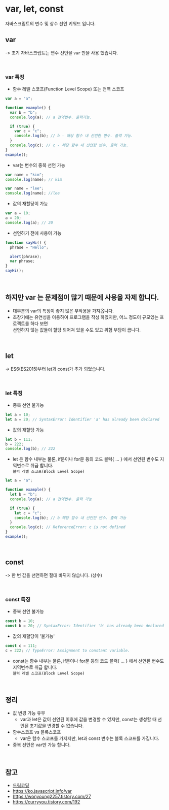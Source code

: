# var, let, const

자바스크립트의 변수 및 상수 선언 키워드 입니다.

## var
-> 초기 자바스크립트는 변수 선언을 `var` 만을 사용 했습니다.

<br>

### var 특징
- 함수 레벨 스코프(Function Level Scope) 또는 전역 스코프
```js
var a = "a";

function example() {
  var b = "b";
  console.log(a); // a 전역변수. 출력가능.

  if (true) {
    var c = "c";
    console.log(b); // b - 해당 함수 내 선언한 변수. 출력 가능.
  }
  console.log(c); // c - 해당 함수 내 선언한 변수. 출력 가능.
}
example();
```
- var는 변수의 중복 선언 가능
```js
var name = "kim";
console.log(name); // kim

var name = "lee";
console.log(name); //lee
```
- 값의 재할당이 가능
```js
var a = 10; 
a = 20; 
console.log(a); // 20
```
- 선언하기 전에 사용이 가능
```js
function sayHi() {
  phrase = "Hello";

  alert(phrase);
  var phrase;
}
sayHi();
```
<br>

## 하지만 var 는 문제점이 많기 때문에 사용을 자제 합니다.
- 대부분의 var의 특징이 좋지 않은 부작용을 가져옵니다.
- 초창기에는 유연성을 이용하여 프로그램을 작성 하였지만, 어느 정도이 규모있는 프로젝트를 하다 보면<br> 선언하지 않는 값들이 할당 되어져 있을 수도 있고 위험 부담이 큽니다.

<br>

## let
-> ES6(ES2015)부터 let과 const가 추가 되었습니다.

<br>

### let 특징
- 중복 선언 불가능
```js 
let a = 10; 
let a = 20; // SyntaxError: Identifier 'a' has already been declared
```

- 값의 재할당 가능
```js
let b = 111; 
b = 222; 
console.log(b); // 222
```

- let 은 함수 내부는 물론, if문이나 for문 등의 코드 블럭{ ... } 에서 선언된 변수도 지역변수로 취급 합니다.<br>`블럭 레벨 스코프(Block Level Scope)`
```js
let a = "a";

function example() {
  let b = "b";
  console.log(a); // a 전역변수. 출력 가능

  if (true) {
    let c = "c";
    console.log(b); // b 해당 함수 내 선언한 변수. 출력 가능
  }
  console.log(c); // ReferenceError: c is not defined
}
example();
```

<br>

## const
-> 한 번 값을 선언하면 절대 바뀌지 않습니다. (상수)

<br>

### const 특징

- 중복 선언 불가능
```js
const b = 10; 
const b = 20; // SyntaxError: Identifier 'b' has already been declared
```
-  값의 재할당이 '불가능'
```js
const c = 111; 
c = 222; // TypeError: Assignment to constant variable.
```
- const는 함수 내부는 물론, if문이나 for문 등의 코드 블럭{ ... } 에서 선언된 변수도 지역변수로 취급 합니다. <br>`블럭 레벨 스코프(Block Level Scope)`

<br>

## 정리

- 값 변경 가능 유무 
    - var과 let은 값이 선언된 이후에 값을 변경할 수 있지만, const는 생성할 때 선언된 초기값을 변경할 수 없습니다. 
- 함수스코프 vs 블록스코프
    - var은 함수 스코프를 가지지만, let과 const 변수는 블록 스코프를 가집니다. 
- 중복 선언은 var만 가능 합니다.

<br>

## 참고
- [드림코딩](https://www.youtube.com/watch?v=OCCpGh4ujb8&list=PLv2d7VI9OotTVOL4QmPfvJWPJvkmv6h-2&index=3)
- https://ko.javascript.info/var
- https://wonyoung2257.tistory.com/27
- https://curryyou.tistory.com/192